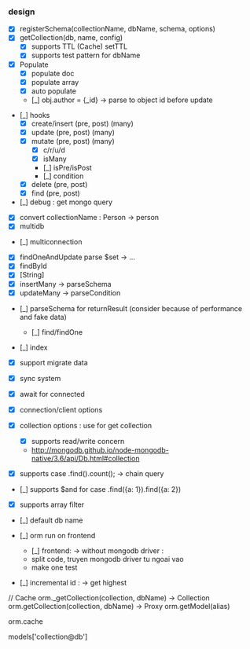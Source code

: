 ### design

* [x] registerSchema(collectionName, dbName, schema, options)
* [x] getCollection(db, name, config)
    * [x] supports TTL (Cache) setTTL
    * [x] supports test pattern for dbName
* [x] Populate
    * [x] populate doc
    * [x] populate array
    * [x] auto populate
    * [_] obj.author = {_id} -> parse to object id before update
* [_] hooks
    * [x] create/insert (pre, post) (many)
    * [x] update (pre, post) (many)
    * [x] mutate (pre, post) (many)
        * [x] c/r/u/d
        * [x] isMany
        * [_] isPre/isPost
        * [_] condition
    * [x] delete (pre, post)
    * [x] find (pre, post)
* [_] debug : get mongo query     
* [x] convert collectionName : Person -> person
* [x] multidb  
* [_] multiconnection 
* [x] findOneAndUpdate parse $set -> ... 
* [x] findById
* [x] [String]
* [x] insertMany -> parseSchema
* [x] updateMany -> parseCondition
* [_] parseSchema for returnResult (consider because of performance and fake data)
    * [_] find/findOne 
    
* [_] index
* [x] support migrate data
* [x] sync system
* [x] await for connected

* [x] connection/client options

* [x] collection options : use for get collection
    * [x] supports read/write concern
    * http://mongodb.github.io/node-mongodb-native/3.6/api/Db.html#collection


* [x] supports case .find().count(); -> chain query
* [_] supports $and for case .find({a: 1}).find({a: 2})
* [x] supports array filter
* [_] default db name 
* [_] orm run on frontend
    * [_] frontend: -> without mongodb driver :
    * split code, truyen mongodb driver tu ngoai vao 
    * make one test

* [_] incremental id : -> get highest

// Cache
orm._getCollection(collection, dbName) -> Collection
orm.getCollection(collection, dbName) -> Proxy
orm.getModel(alias)

orm.cache 

models['collection@db']


